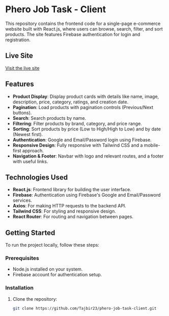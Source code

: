 # Phero Job Task - Client

This repository contains the frontend code for a single-page e-commerce website built with React.js, where users can browse, search, filter, and sort products. The site features Firebase authentication for login and registration.

## Live Site

[Visit the live site](https://phero-job-task.web.app)

## Features

- **Product Display**: Display product cards with details like name, image, description, price, category, ratings, and creation date.
- **Pagination**: Load products with pagination controls (Previous/Next buttons).
- **Search**: Search products by name.
- **Filtering**: Filter products by brand, category, and price range.
- **Sorting**: Sort products by price (Low to High/High to Low) and by date (Newest first).
- **Authentication**: Google and Email/Password login using Firebase.
- **Responsive Design**: Fully responsive with Tailwind CSS and a mobile-first approach.
- **Navigation & Footer**: Navbar with logo and relevant routes, and a footer with useful links.

## Technologies Used

- **React.js**: Frontend library for building the user interface.
- **Firebase**: Authentication using Firebase's Google and Email/Password services.
- **Axios**: For making HTTP requests to the backend API.
- **Tailwind CSS**: For styling and responsive design.
- **React Router**: For routing and navigation between pages.

## Getting Started

To run the project locally, follow these steps:

### Prerequisites

- Node.js installed on your system.
- Firebase account for authentication setup.

### Installation

1. Clone the repository:

   ```bash
   git clone https://github.com/Tajbir23/phero-job-task-client.git
